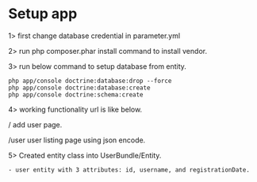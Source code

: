 Setup app
========================

1> first change database credential in parameter.yml

2> run php composer.phar install command to install vendor.

3> run below command to setup database from entity.

    php app/console doctrine:database:drop --force
    php app/console doctrine:database:create
    php app/console doctrine:schema:create

4> working functionality url is like below.

   /                    add user page.

   /user               user listing page using json encode.


5> Created entity class into UserBundle/Entity.

    - user entity with 3 attributes: id, username, and registrationDate.

